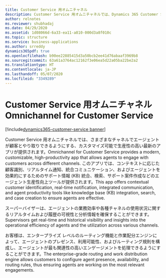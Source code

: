 ```yaml
---
title: Customer Service 用オムニチャネル
description: Customer Service 用オムニチャネルでは、Dynamics 365 Customer Service の機能を拡張する機能のスイートが提供されます。組織はデジタル メッセージング チャネルにより、顧客とすばやくやり取りし、エンゲージメントを促進することができます。
author: relnotes
ms.reviewer: shubhadaj
ms.date: 04/29/2020
ms.assetid: 1d08066d-6a33-ea11-a810-000d3a8f010c
ms.topic: structure
ms.service: business-applications
ms.author: srreddy
dynamics365pdf: true
ms.openlocfilehash: b90ee22885415d3a50bcb2ee41d76abaaf3969b8
ms.sourcegitcommit: 63a61a3764ac12162f3e06ea5d22a05ba22be2a2
ms.translationtype: HT
ms.contentlocale: ja-JP
ms.lasthandoff: 05/07/2020
ms.locfileid: "3349289"
---
```

# <a name="omnichannel-for-customer-service"></a><span data-ttu-id="c7882-103">Customer Service 用オムニチャネル</span><span class="sxs-lookup"><span data-stu-id="c7882-103">Omnichannel for Customer Service</span></span>

[!include[dynamics365-customer-service banner](../includes/dynamics365-customer-service.md)]

<!--structure start-->
<span data-ttu-id="c7882-104">Customer Service 用オムニチャネルでは、さまざまなチャネルでエージェントが顧客とやり取りできるようにする、カスタマイズ可能で生産性の高い最新のアプリが提供されます。</span><span class="sxs-lookup"><span data-stu-id="c7882-104">Omnichannel for Customer Service provides a modern, customizable, high-productivity app that allows agents to engage with customers across different channels.</span></span> <span data-ttu-id="c7882-105">このアプリでは、コンテキストに応じた顧客識別、リアルタイム通知、統合コミュニケーション、およびエージェントを効果的にするためのサポート情報 (KB) 統合、検索、サポート案件作成などのエージェント生産性向上ツールが提供されます。</span><span class="sxs-lookup"><span data-stu-id="c7882-105">This app offers contextual customer identification, real-time notification, integrated communication, and agent productivity tools like knowledge base (KB) integration, search, and case creation to ensure agents are effective.</span></span>

<span data-ttu-id="c7882-106">スーパーバイザーは、エージェントの業務効率や各種チャネルの使用状況に関するリアルタイムおよび履歴の可視性と分析情報を確保することができます。</span><span class="sxs-lookup"><span data-stu-id="c7882-106">Supervisors get real-time and historical visibility and insights into the operational efficiency of agents and the utilization across various channels.</span></span>

<span data-ttu-id="c7882-107">お客様は、エンタープライズ レベルのルーティング機能と作業配分エンジンによって、エージェントのプレゼンス、利用可能性、およびルーティング規則を構成し、エージェントが最も関連性の高いエンゲージメントを処理できるようにすることができます。</span><span class="sxs-lookup"><span data-stu-id="c7882-107">The enterprise-grade routing and work distribution engine allows customers to configure agent presence, availability, and routing rules, thus ensuring agents are working on the most relevant engagements.</span></span>
<!--structure end-->



